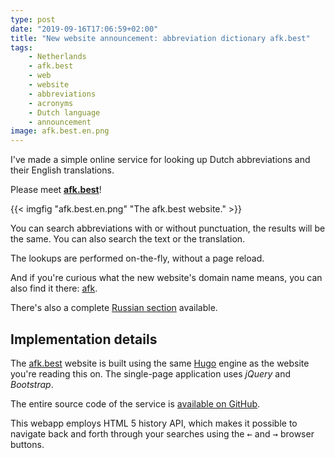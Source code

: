 ```yaml
---
type: post
date: "2019-09-16T17:06:59+02:00"
title: "New website announcement: abbreviation dictionary afk.best"
tags:
    - Netherlands
    - afk.best
    - web
    - website
    - abbreviations
    - acronyms
    - Dutch language
    - announcement
image: afk.best.en.png
---
```


I've made a simple online service for looking up Dutch abbreviations and their English translations.

Please meet **[afk.best](https://afk.best/en/)**!

<!--more-->

{{< imgfig "afk.best.en.png" "The afk.best website." >}}

You can search abbreviations with or without punctuation, the results will be the same. You can also search the text or the translation.

The lookups are performed on-the-fly, without a page reload.

And if you're curious what the new website's domain name means, you can also find it there: [afk](https://afk.best/en/#afk.).

There's also a complete [Russian section](https://afk.best/ru/) available.

## Implementation details

The [afk.best](https://afk.best/) website is built using the same [Hugo](https://gohugo.io/) engine as the website you're reading this on. The single-page application uses *jQuery* and *Bootstrap*.

The entire source code of the service is [available on GitHub](https://github.com/yktoo/afk.best).

This webapp employs HTML 5 history API, which makes it possible to navigate back and forth through your searches using the <kbd>&larr;</kbd> and <kbd>&rarr;</kbd> browser buttons.

